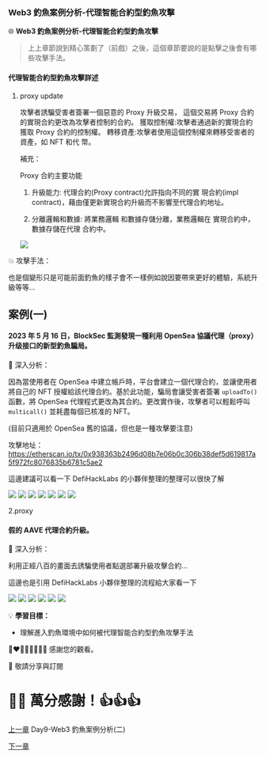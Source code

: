 ### Web3 釣魚案例分析-代理智能合約型釣魚攻擊

🌐 **Web3 釣魚案例分析-代理智能合約型釣魚攻擊**

>上上章節說到精心策劃了（前戲）之後，這個章節要說的是點擊之後會有哪些攻擊手法。

#### 代理智能合約型釣魚攻擊詳述

1. proxy update

    攻擊者誘騙受害者簽署一個惡意的 Proxy 升級交易，
    這個交易將 Proxy 合約的實現合約更改為攻擊者控制的合約。 獲取控制權:攻擊者通過新的實現合約獲取 Proxy 合約的控制權。
    轉移資產:攻擊者使用這個控制權來轉移受害者的資產，如 NFT 和代 幣。

    補充：

    Proxy 合約主要功能
    1. 升級能力:
      代理合約(Proxy contract)允許指向不同的實 現合約(impl contract)，藉由僅更新實現合約升級而不影響至代理合約地址。

    2. 分離邏輯和數據:
      將業務邏輯 和數據存儲分離，業務邏輯在 實現合約中，數據存儲在代理
    合約中。

    ![](./images/10/1.png)

💥 攻擊手法：

也是個變形只是可能前面釣魚的樣子會不一樣例如說因要帶來更好的體驗，系統升級等等...

案例(一)
---

#### 2023 年 5 月 16 日，BlockSec 監測發現一種利用 OpenSea 協議代理（proxy）升级接口的新型釣魚騙局。

🔦 深入分析：

因為當使用者在 OpenSea 中建立帳戶時，平台會建立一個代理合約，並讓使用者將自己的 NFT 授權給該代理合約。基於此功能，騙局會讓受害者簽署  `uploadTo()` 函數，將 OpenSea 代理程式更改為其合約。更改實作後，攻擊者可以輕鬆呼叫 `multicall()` 並耗盡每個已核准的 NFT。

(目前只適用於 OpenSea 舊的協議，但也是一種攻擊要注意)

攻擊地址：
https://etherscan.io/tx/0x938363b2496d08b7e06b0c306b38def5d619817a5f972fc8076835b6781c5ae2

這邊建議可以看一下 DefiHackLabs 的小夥伴整理的整理可以很快了解

![](./images/10/3.png)
![](./images/10/4.png)
![](./images/10/5.png)
![](./images/10/6.png)
![](./images/10/7.png)
![](./images/10/8.png)
![](./images/10/9.png)

2.proxy

#### 假的  AAVE 代理合約升級。

🔦 深入分析：

  利用正經八百的畫面去誘騙使用者點選部署升級攻擊合約...

這邊也是引用 DefiHackLabs 小夥伴整理的流程給大家看一下


![](./images/10/10.png)
![](./images/10/11.png)
![](./images/10/12.png)
![](./images/10/13.png)
![](./images/10/14.png)
![](./images/10/15.png)




💡 **學習目標：**
- 理解進入釣魚環境中如何被代理智能合約型釣魚攻擊手法



💓❤🧡💛💚💙💜💖 感謝您的觀看。

🙏 敬請分享與訂閱

# 🙋‍♂️ 萬分感謝！👍👍👍

[上一章](./Day9-Web3%20釣魚案例分析(二).md) Day9-Web3 釣魚案例分析(二)

[下一章]()